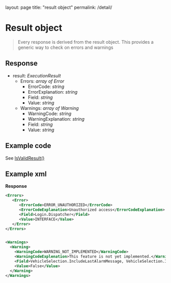 layout: page
title: "result object"
permalink: /detail/
<!-- docs/detail/resultobject.md -->
# Result object

> Every response is derived from the result object. This provides a generic way to check on errors and warnings

## Response
- result: _ExecutionResult_
	- Errors: _array of Error_
		-  ErrorCode: _string_
		-  ErrorExplanation: _string_
		-  Field: _string_
		-  Value: _string_
	-  Warnings: _array of Warning_
		-  WarningCode: _string_
		-  WarningExplanation: _string_
		-  Field: _string_
		-  Value: _string_

## Example code
See [IsValidResult()](/samplecode/isvalidresult)

## Example xml
**Response**
```XML
<Errors>
   <Error>
      <ErrorCode>ERROR_UNAUTHORIZED</ErrorCode>
      <ErrorCodeExplanation>Unauthorized access</ErrorCodeExplanation>
      <Field>Login.Dispatcher</Field>
      <Value>INTERFACE</Value>
   </Error>
</Errors>


<Warnings>
  <Warning>
    <WarningCode>WARNING_NOT_IMPLEMENTED</WarningCode>
    <WarningCodeExplenation>This feature is not yet implemented.</WarningCodeExplenation>
    <Field>VehicleSelection.IncludeLastAlarmMessage, VehicleSelection.IncludeBlockedVehicleInfo</Field>
    <Value>False</Value>
  </Warning>
</Warnings>
```